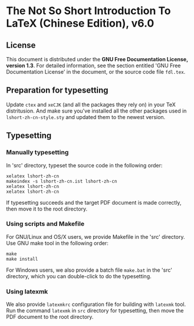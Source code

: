 # The Not So Short Introduction To LaTeX (Chinese Edition), v6.0

## License

This document is distributed under the **GNU Free Documentation License, version 1.3**.
For detailed information, see the section entitled 'GNU Free Documentation License' in the document, or the source code file `fdl.tex`.

## Preparation for typesetting
Update `ctex` and `xeCJK` (and all the packages they rely on) in your TeX distritusion. And make sure you've installed
all the other packages used in `lshort-zh-cn-style.sty` and updated them to the newest version.

## Typesetting

### Manually typesetting

In 'src' directory, typeset the source code in the following order:
```
xelatex lshort-zh-cn
makeindex -s lshort-zh-cn.ist lshort-zh-cn
xelatex lshort-zh-cn
xelatex lshort-zh-cn
```

If typesetting succeeds and the target PDF document is made correctly, then move it to the root directory.

### Using scripts and Makefile

For GNU/Linux and OS/X users, we provide Makefile in the 'src' directory. Use GNU make tool in the following order:
```
make
make install
```

For Windows users, we also provide a batch file `make.bat` in the 'src' directory, which you can double-click to do the typesetting.

### Using latexmk

We also provide `latexmkrc` configuration file for building with `latexmk` tool. Run the command `latexmk` in `src` directory for typesetting, then move the PDF document to the root directory.